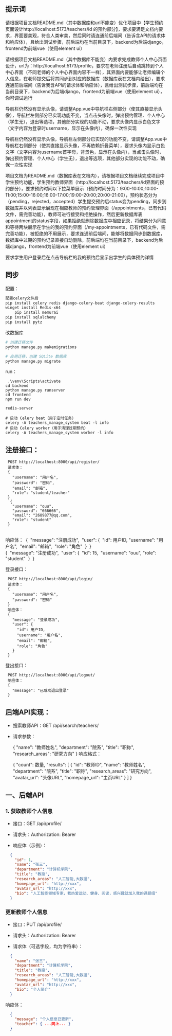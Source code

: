 ## 提示词

请根据项目文档README.md（其中数据库和url不能变）优化项目中【学生预约页面设计http://localhost:5173/teachers/id 的预约部分】，要求要满足文档内要求，界面要美观，符合人类审美，然后同时请连通前后端间（告诉含API的请求体和响应体），且给出测试步骤，前后端均在当前目录下，backend为后端django，frontend为前端vue（使用element ui）







请根据项目文档README.md（其中数据库不能变）内要求完成教师个人中心页面设计，url为：http://localhost:5173/profile，要求在老师注册后自动跳转到个人中心界面（不同老师的个人中心界面内容不一样），其界面内要能够让老师编辑个人信息，在老师提交后将其同步到对应的数据库（数据库表在文档内给出），要求连通前后端间（告诉我含API的请求体和响应体），且给出测试步骤，前后端均在当前目录下，backend为后端django，frontend为前端vue（使用element ui），你可调试运行





导航栏仍然没有显示头像，请调整App.vue中导航栏右侧部分（使其直接显示头像），导航栏左侧部分已实现功能不变，当点击头像时，弹出预约管理、个人中心（学生无），退出等选项，其他部分实现的功能不动，要求头像内显示白色文字（文字内容为登录时username，显示在头像内），确保一次性实现



导航栏仍然没有显示头像，导航栏左侧部分已实现的功能不变，请调整App.vue中导航栏右侧部分（使其直接显示头像，不再依赖折叠菜单），要求头像内显示白色文字（文字内容为username首字母，背景色，显示在头像内），当点击头像时，弹出预约管理、个人中心（学生无），退出等选项，其他部分实现的功能不动，确保一次性实现





  项目文档为README.md（数据库表在文档内），请根据项目文档继续完成项目中学生预约功能，学生预约教师界面（http://localhost:5173/teachers/id界面的预约部分），要求预约时间以下拉菜单展示（预约时间分为：9:00-10:00;10:00-11:00;15:00-16:00;16:00-17:00;19:00-20:00;20:00-21:00），预约状态分为（pending，rejected，accepted）学生提交预约后status变为pending，同步到数据库并以列表显示展现在相应教师的预约管理界面（/appointments，已有代码文件，需完善功能），教师可进行接受和拒绝操作，然后更新数据库表appointment的status字段，如果拒绝就删除数据库中相应记录，将结果分为同意和等待两块展示在学生的我的预约界面（/my-appointments，已有代码文件，需完善功能），被拒绝的不用展示，要求连通前后端间，能够将数据同步到数据库，数据库中过期的预约记录直接自动删除，前后端均在当前目录下，backend为后端django，frontend为前端vue（使用element ui）








要求学生用户登录后在点击导航栏的我的预约后显示出学生的具体预约详情





## 同步

配置：

```python
配置celery文件后
pip install celery redis django-celery-beat django-celery-results
winget install Redis-x64
	pip install memurai
pip install sqlalchemy
pip install pytz
```



改数据库

```python
# 创建迁移文件
python manage.py makemigrations

# 应用迁移，创建 SQLite 数据库
python manage.py migrate
```





run：

```shell
 .\venv\Scripts\activate
cd backend
python manage.py runserver       
cd frontend
npm run dev

redis-server

# 启动 Celery beat（用于定时任务）
celery -A teachers_manage_system beat -l info
# 启动 Celery worker（用于清理过期预约）
celery -A teachers_manage_system worker -l info
```







## 注册接口：

     POST http://localhost:8000/api/register/
     请求体：
     {
       "username": "用户名",
       "password": "密码",
       "email": "邮箱",
       "role": "student/teacher"
     }
      {
       "username": "ouu",
       "password": "666666",
       "email": "2689877@qq.com",
       "role": "student"
     }


​     
​     响应体：
​         {
​           "message": "注册成功",
​           "user": {
​             "id": 用户ID,
​             "username": "用户名",
​             "email": "邮箱",
​             "role": "角色"
​           }
​         }
​         
​     {
​        "message": "注册成功",
​        "user": {
​            "id": 15,
​            "username": "ouu",
​            "role": "student"
​        }
​    }




登录接口：

     POST http://localhost:8000/api/login/
     请求体：
     {
       "username": "用户名",
       "password": "密码"
     }
     响应体：
     {
       "message": "登录成功",
       "user": {
         "id": 用户ID,
         "username": "用户名",
         "email": "邮箱",
         "role": "角色"
       }
     }
登出接口：

     POST http://localhost:8000/api/logout/
     响应体：
     {
       "message": "已成功退出登录"
     }



## 后端API实现：

- 搜索教师API：GET /api/search/teachers/

- 请求参数：

     {
       "name": "教师姓名",
       "department": "院系",
       "title": "职称",
       "research_areas": "研究方向"
     }
响应格式：

     {
       "count": 数量,
       "results": [
         {
           "id": "教师ID",
           "name": "教师姓名",
           "department": "院系",
           "title": "职称",
           "research_areas": "研究方向",
           "avatar_url": "头像URL",
           "homepage_url": "主页URL"
         }
       ]
     }





## 一、后端API

### 1. 获取教师个人信息

- 接口：GET /api/profile/

- 请求头：Authorization: Bearer <token>

- 响应体（示例）：

```json
  {
    "id": 1,
    "name": "张三",
    "department": "计算机学院",
    "title": "教授",
    "research_areas": "人工智能,大数据",
    "homepage_url": "http://xxx",
    "avatar_url": "http://xxx",
    "bio": "人工智能领域专家，我热爱运动、健身、阅读，感兴趣就加入我的课题组"
  }

```

### 更新教师个人信息

- 接口：PUT /api/profile/

- 请求头：Authorization: Bearer <token>

- 请求体（可选字段，均为字符串）：

```json
  {
    "name": "张三",
    "department": "计算机学院",
    "title": "教授",
    "research_areas": "人工智能,大数据",
    "homepage_url": "http://xxx",
    "avatar_url": "http://xxx",
    "bio": "个人简介"
  }
```

响应体：

```json
  {
    "message": "个人信息已更新",
    "teacher": { ...同上... }
  }
```

